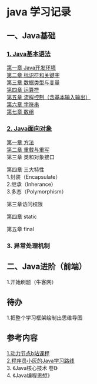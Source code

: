 # java 学习记录




## 一、Java基础

### [1. Java基本语法](DongLiJieDian)

  [第一章 Java开发环境](DongLiJieDian/chapter01-Java开发环境.md)  
  [第二章 标识符和关键字](DongLiJieDian/chapter02-标识符和关键字.md)  
  [第三章 数据类型与变量](DongLiJieDian/chapter03-数据类型与变量.md)  
  [第四章 运算符](DongLiJieDian/chapter04-运算符.md)  
  [第五章 流程控制（含基本输入输出） ](DongLiJieDian/chapter05-流程控制.md)   
  [第六章 字符串](DongLiJieDian/chapter06-字符串.md)  
  [第七章 数组](DongLiJieDian/chapter07-数组.md)  
  
### [2. Java面向对象](Object-Oriented-Programming)

  [第一章 方法](Object-Oriented-Programming/chapter01-方法.md)  
  [第二章 重载与重写](Object-Oriented-Programming/chapter02-方法重载.md)      
  第三章 类和对象接口  
    
  第四章 三大特性  
    1.封装（Encapsulate）  
    2.继承（Inherance）  
    3.多态（Polymorphism）  
    
  第三章访问权限  
    
  第四章 static  
  
  第五章 final  


### 3. 异常处理机制




## 二、Java进阶（前端）
1.开始刷题（牛客网）

## 待办
  1.把整个学习框架绘制出思维导图


## 参考内容
[1.动力节点b站课程](https://www.bilibili.com/video/BV1Rx411876f?from=search&seid=15187065879977678871&spm_id_from=333.337.0.0)  
[2.程序员小灰的Java学习路线](https://www.processon.com/view/link/61e780630e3e7406d94883c9#map)  
3. 《Java核心技术 卷Ⅰ》  
4. 《Java编程思想》  
